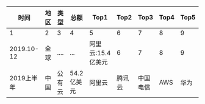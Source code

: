 

|时间|地区|类型|总额|Top1|Top2|Top3|Top4|Top5|Top6|Top7|报告|
| --- | --- | --- | --- | --- | --- | --- | --- | --- | --- | --- | --- |
|1|2|3|4|5|6|7|8|9|10|11|12|
|2019.10-12|全球|....|...|阿里云:15.4亿美元|6|7|8|9|10|11|[alibaba](https://www.alibabagroup.com/cn/ir/presentations/pre200213.pdf)|
|2019上半年|中国|公有云|54.2亿美元|阿里云|腾讯云|中国电信|AWS|华为|金山|百度|[IDC](https://www.idc.com/getdoc.jsp?containerId=prCHC45634819)|



